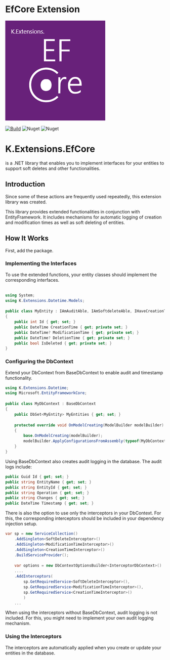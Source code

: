# EfCore Extension

![EfCore.Extension](Icon.png)

[![Build](https://github.com/Atroxt/K.Extensions.EfCore/actions/workflows/build.yml/badge.svg)](https://github.com/Atroxt/K.Extensions.EfCore/actions/workflows/build.yml)
![Nuget](https://img.shields.io/nuget/v/K.Extensions.Datetime?logo=nuget&color=blue)
![Nuget](https://img.shields.io/nuget/dt/K.Extensions.Datetime?logo=nuget&color=blue&label=Downloads)
# K.Extensions.EfCore
is a .NET library that enables you to implement interfaces for your entities to support soft deletes and other functionalities.

## Introduction
Since some of these actions are frequently used repeatedly, this extension library was created.

This library provides extended functionalities in conjunction with EntityFramework. It includes mechanisms for automatic logging of creation and modification times as well as soft deleting of entities.

## How It Works

First, add the package.

### Implementing the Interfaces
To use the extended functions, your entity classes should implement the corresponding interfaces.

```csharp

using System;
using K.Extensions.Datetime.Models;

public class MyEntity : IAmAuditAble, IAmSoftdeleteAble, IHaveCreationTime, IHaveModificationTime
{
    public int Id { get; set; }
    public DateTime CreationTime { get; private set; }
    public DateTime? ModificationTime { get; private set; }
    public DateTime? DeletionTime { get; private set; }
    public bool IsDeleted { get; private set; }
}

```

### Configuring the DbContext
Extend your DbContext from BaseDbContext to enable audit and timestamp functionality.

```csharp
using K.Extensions.Datetime;
using Microsoft.EntityFrameworkCore;

public class MyDbContext : BaseDbContext
{
    public DbSet<MyEntity> MyEntities { get; set; }

    protected override void OnModelCreating(ModelBuilder modelBuilder)
    {
        base.OnModelCreating(modelBuilder);
        modelBuilder.ApplyConfigurationsFromAssembly(typeof(MyDbContext).Assembly);
    }
}
```

Using BaseDbContext also creates audit logging in the database. The audit logs include:

```csharp
public Guid Id { get; set; }
public string EntityName { get; set; }
public string EntityId { get; set; }
public string Operation { get; set; }
public string Changes { get; set; }
public DateTime Timestamp { get; set; }
```

There is also the option to use only the interceptors in your DbContext.
For this, the corresponding interceptors should be included in your dependency injection setup.

```csharp
var sp = new ServiceCollection()
    .AddSingleton<SoftDeleteInterceptor>()
    .AddSingleton<ModificationTimeInterceptor>()
    .AddSingleton<CreationTimeInterceptor>()
    .BuildServiceProvider();

    var options = new DbContextOptionsBuilder<InterceptorDbContext>()
    ....
    .AddInterceptors(
        sp.GetRequiredService<SoftDeleteInterceptor>(),
        sp.GetRequiredService<ModificationTimeInterceptor>(),
        sp.GetRequiredService<CreationTimeInterceptor>()
        )
    ...

```
When using the interceptors without BaseDbContext, audit logging is not included. For this, you might need to implement your own audit logging mechanism.

### Using the Interceptors
The interceptors are automatically applied when you create or update your entities in the database.